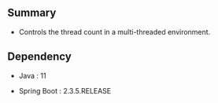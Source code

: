 
## Summary

* Controls the thread count in a multi-threaded environment.

## Dependency

* Java : 11 

* Spring Boot : 2.3.5.RELEASE

